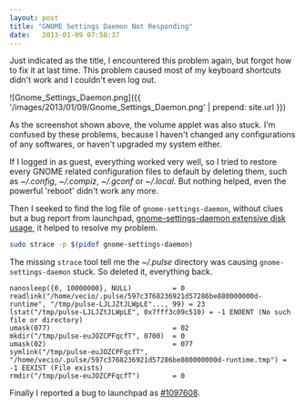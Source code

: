 ```yaml
---
layout: post
title: "GNOME Settings Daemon Not Responding"
date:   2013-01-09 07:58:37
---
```


Just indicated as the title, I encountered this problem again, but forgot how to fix it at last time. This problem caused most of my keyboard shortcuts didn't work and I couldn't even log out.

![Gnome_Settings_Daemon.png]({{ '/images/2013/01/09/Gnome_Settings_Daemon.png' | prepend: site.url }})

As the screenshot shown above, the volume applet was also stuck. I'm confused by these problems, because I haven't changed any configurations of any softwares, or haven't upgraded my system either.

If I logged in as guest, everything worked very well, so I tried to restore every GNOME related configuration files to default by deleting them, such as _~/.config_, _~/.compiz_, _~/.gconf_ or _~/.local_. But nothing helped, even the powerful 'reboot' didn't work any more.

Then I seeked to find the log file of `gnome-settings-daemon`, without clues but a bug report from launchpad, [gnome-settings-daemon extensive disk usage](https://bugs.launchpad.net/bugs/505085), it helped to resolve my problem.

```bash
sudo strace -p $(pidof gnome-settings-daemon)
```

The missing `strace` tool tell me the _~/.pulse_ directory was causing `gnome-settings-daemon` stuck. So deleted it, everything back.

```
nanosleep({0, 10000000}, NULL)          = 0
readlink("/home/vecio/.pulse/597c3768236921d57286be880000000d-runtime", "/tmp/pulse-LJLJZtJLWpLE"..., 99) = 23
lstat("/tmp/pulse-LJLJZtJLWpLE", 0x7fff3c09c510) = -1 ENOENT (No such file or directory)
umask(077)                              = 02
mkdir("/tmp/pulse-euJOZCPFqcfT", 0700)  = 0
umask(02)                               = 077
symlink("/tmp/pulse-euJOZCPFqcfT", "/home/vecio/.pulse/597c3768236921d57286be880000000d-runtime.tmp") = -1 EEXIST (File exists)
rmdir("/tmp/pulse-euJOZCPFqcfT")        = 0
```

Finally I reported a bug to launchpad as [#1097608](https://bugs.launchpad.net/bugs/1097608).
